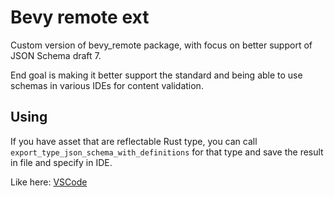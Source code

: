 # Bevy remote ext

Custom version of bevy_remote package, with focus on better support of JSON Schema draft 7.

End goal is making it better support the standard and being able to use schemas in various IDEs for content validation.


## Using

If you have asset that are reflectable Rust type, you can call `export_type_json_schema_with_definitions` for that type and save the result in file and specify in IDE.

Like here: [VSCode](https://code.visualstudio.com/docs/languages/json#_mapping-to-a-schema-in-the-workspace)


